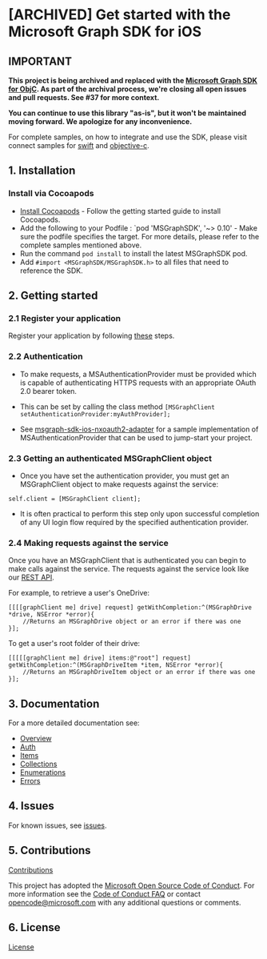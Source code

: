 # [ARCHIVED] Get started with the Microsoft Graph SDK for iOS

## IMPORTANT

**This project is being archived and replaced with the [Microsoft Graph SDK for ObjC](https://github.com/microsoftgraph/msgraph-sdk-objc). As part of the archival process, we're closing all open issues and pull requests. See #37 for more context.**

**You can continue to use this library "as-is", but it won't be maintained moving forward. We apologize for any inconvenience.**

For complete samples, on how to integrate and use the SDK, please visit connect samples for [swift](https://github.com/microsoftgraph/ios-swift-connect-rest-sample) and [objective-c](https://github.com/microsoftgraph/ios-objectivec-connect-rest-sample).

## 1. Installation

### Install via Cocoapods
* [Install Cocoapods](http://guides.cocoapods.org/using/getting-started.html) - Follow the getting started guide to install Cocoapods.
* Add the following to your Podfile : `pod 'MSGraphSDK', '~> 0.10' - Make sure the podfile specifies the target. For more details, please refer to the complete samples mentioned above.
* Run the command `pod install` to install the latest MSGraphSDK pod.
* Add `#import <MSGraphSDK/MSGraphSDK.h>` to all files that need to reference the SDK.

## 2. Getting started

### 2.1 Register your application

Register your application by following [these](https://graph.microsoft.io/en-us/app-registration) steps.

### 2.2 Authentication

* To make requests, a MSAuthenticationProvider must be provided which is capable of authenticating HTTPS requests with an appropriate OAuth 2.0 bearer token.

* This can be set by calling the class method `[MSGraphClient setAuthenticationProvider:myAuthProvider];`

* See [msgraph-sdk-ios-nxoauth2-adapter](https://github.com/microsoftgraph/msgraph-sdk-ios-nxoauth2-adapter) for a sample implementation of MSAuthenticationProvider that can be used to jump-start your project.

### 2.3 Getting an authenticated MSGraphClient object

* Once you have set the authentication provider, you must get an MSGraphClient 
  object to make requests against the service:

```objc
self.client = [MSGraphClient client];
```

* It is often practical to perform this step only upon successful completion of any UI login flow required by the specified authentication provider.

### 2.4 Making requests against the service

Once you have an MSGraphClient that is authenticated you can begin to make calls against the service. The requests against the service look like our [REST API](https://graph.microsoft.io/en-us/docs). 

For example, to retrieve a user's OneDrive:

```objc
[[[[graphClient me] drive] request] getWithCompletion:^(MSGraphDrive *drive, NSError *error){
    //Returns an MSGraphDrive object or an error if there was one
}];
```


To get a user's root folder of their drive:

```objc
[[[[[graphClient me] drive] items:@"root"] request] getWithCompletion:^(MSGraphDriveItem *item, NSError *error){
    //Returns an MSGraphDriveItem object or an error if there was one
}];
```

## 3. Documentation

For a more detailed documentation see:

* [Overview](docs/overview.md)
* [Auth](docs/auth.md)
* [Items](docs/items.md)
* [Collections](docs/collections.md)
* [Enumerations](docs/enums.md)
* [Errors](docs/errors.md)

## 4. Issues

For known issues, see [issues](https://github.com/MicrosoftGraph/sdk-ios/issues).

## 5. Contributions
[Contributions](docs/contributions.md)

This project has adopted the [Microsoft Open Source Code of Conduct](https://opensource.microsoft.com/codeofconduct/). For more information see the [Code of Conduct FAQ](https://opensource.microsoft.com/codeofconduct/faq/) or contact [opencode@microsoft.com](mailto:opencode@microsoft.com) with any additional questions or comments.

## 6. License 

[License](LICENSE.txt)






